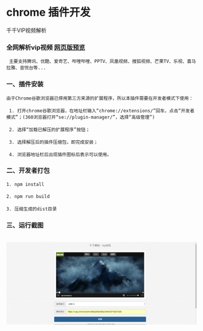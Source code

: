 # chrome 插件开发

千千VIP视频解析

### 全网解析vip视频 [网页版预览](https://chhxin.github.io/react-crx-demo/dist/)
     主要支持腾讯、优酷、爱奇艺、哔哩哔哩、PPTV、凤凰视频、搜狐视频、芒果TV、乐视、喜马拉雅、音悦台等...

### 一、插件安装

    由于Chrome谷歌浏览器已停用第三方来源的扩展程序，所以本插件需要在开发者模式下使用：

     1. 打开chrome谷歌浏览器，在地址栏输入“chrome://extensions/”回车，点击“开发者模式”；(360浏览器打开“se://plugin-manager/”，选择“高级管理”)

     2. 选择“加载已解压的扩展程序”按钮；

     3. 选择解压后的插件压缩包，即完成安装；

     4. 浏览器地址栏后出现插件图标后表示可以使用。

### 二、开发者打包

    1. npm install
    
    2. npm run build
    
    3. 压缩生成的dist目录

### 三、运行截图

 ![主界面](https://github.com/ChhXin/react-crx-demo/blob/master/dist/images/111.jpg)  

 
